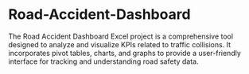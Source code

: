 # Road-Accident-Dashboard
The Road Accident Dashboard Excel project is a comprehensive tool designed to analyze and visualize KPIs related to traffic collisions. It incorporates pivot tables, charts, and graphs to provide a user-friendly interface for tracking and understanding road safety data. 
